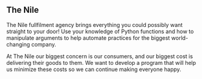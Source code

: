 ## The Nile
The Nile fullfilment agency brings everything you could possibly want straight to your door! Use your knowledge of Python functions and how to manipulate arguments to help automate practices for the biggest world-changing company.

At The Nile our biggest concern is our consumers, and our biggest cost is delivering their goods to them. We want to develop a program that will help us minimize these costs so we can continue making everyone happy.